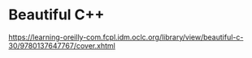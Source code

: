 # Beautiful C++
https://learning-oreilly-com.fcpl.idm.oclc.org/library/view/beautiful-c-30/9780137647767/cover.xhtml

